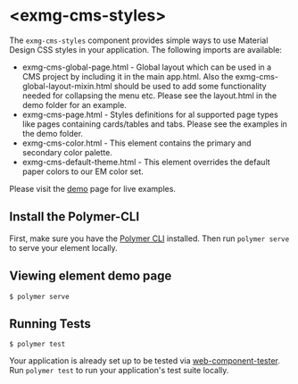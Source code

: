 # \<exmg-cms-styles\>

The `exmg-cms-styles` component provides simple ways to use Material Design CSS styles
in your application. The following imports are available:


* exmg-cms-global-page.html - Global layout which can be used in a CMS project by including it in the main app.html. Also the exmg-cms-global-layout-mixin.html should be used to add some functionality needed for collapsing the menu etc. Please see the layout.html in the demo folder for an example.
* exmg-cms-page.html - Styles definitions for al supported page types like pages containing cards/tables and tabs. Please see the examples in the demo folder.
* exmg-cms-color.html - This element contains the primary and secondary color palette.
* exmg-cms-default-theme.html - This element overrides the default paper colors to our EM color set.

Please visit the [demo](http://ExmgElements.github.io/exmg-cms-styles/) page for live examples.

## Install the Polymer-CLI

First, make sure you have the [Polymer CLI](https://www.npmjs.com/package/polymer-cli) installed. Then run `polymer serve` to serve your element locally.

## Viewing element demo page

```
$ polymer serve
```

## Running Tests

```
$ polymer test
```

Your application is already set up to be tested via [web-component-tester](https://github.com/Polymer/web-component-tester). Run `polymer test` to run your application's test suite locally.
